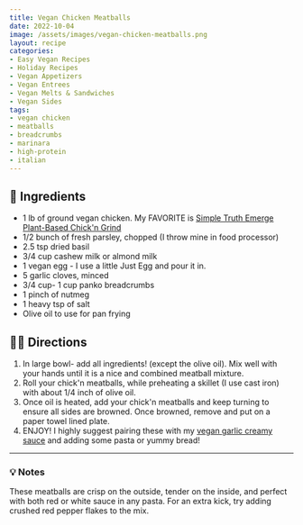 ```yaml
---
title: Vegan Chicken Meatballs
date: 2022-10-04
image: /assets/images/vegan-chicken-meatballs.png
layout: recipe
categories:
- Easy Vegan Recipes
- Holiday Recipes
- Vegan Appetizers
- Vegan Entrees
- Vegan Melts & Sandwiches
- Vegan Sides
tags:
- vegan chicken
- meatballs
- breadcrumbs
- marinara
- high-protein
- italian
---
```


## 🧾 Ingredients

- 1 lb of ground vegan chicken. My FAVORITE is [Simple Truth Emerge Plant-Based Chick'n Grind](https://www.kroger.com/p/simple-truth-emerge-plant-based-chick-n-grind/0001111097027)
- 1/2 bunch of fresh parsley, chopped (I throw mine in food processor)
- 2.5 tsp dried basil
- 3/4 cup cashew milk or almond milk
- 1 vegan egg - I use a little Just Egg and pour it in.
- 5 garlic cloves, minced
- 3/4 cup- 1 cup panko breadcrumbs
- 1 pinch of nutmeg
- 1 heavy tsp of salt
- Olive oil to use for pan frying

## 👩‍🍳 Directions

1. In large bowl- add all ingredients! (except the olive oil). Mix well with your hands until it is a nice and combined meatball mixture.
2. Roll your chick'n meatballs, while preheating a skillet (I use cast iron) with about 1/4 inch of olive oil.
3. Once oil is heated, add your chick'n meatballs and keep turning to ensure all sides are browned. Once browned, remove and put on a paper towel lined plate.
4. ENJOY! I highly suggest pairing these with my [vegan garlic creamy sauce](/vegan-garlic-cream-sauce) and adding some pasta or yummy bread!


---

### 💡 Notes

These meatballs are crisp on the outside, tender on the inside, and perfect with both red or white sauce in any pasta. For an extra kick, try adding crushed red pepper flakes to the mix.


